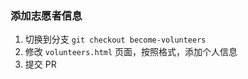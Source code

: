 

### 添加志愿者信息

1. 切换到分支 `git checkout become-volunteers`
2. 修改 `volunteers.html` 页面，按照格式，添加个人信息
3. 提交 PR
